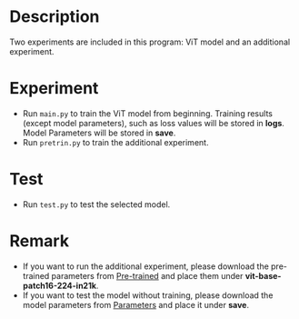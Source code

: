 # Description

Two experiments are included in this program: ViT model and an additional experiment.

# Experiment

* Run ```main.py``` to train the ViT model from beginning. Training results (except model parameters), such as loss values will be stored in __logs__. Model Parameters will be stored in __save__. 
* Run ```pretrin.py``` to train the additional experiment.

# Test
* Run ```test.py``` to test the selected model.

# Remark
* If you want to run the additional experiment, please download the pre-trained parameters from [Pre-trained](https://pan.baidu.com/s/1yLwc42mSk_sA8jd8PArALw?pwd=81w3) and place them under __vit-base-patch16-224-in21k__.
* If you want to test the model without training, please download the model parameters from [Parameters](https://pan.baidu.com/s/1o9UXkilCQ1T_QNP83l8_tA?pwd=2b3q) and place it under __save__.
